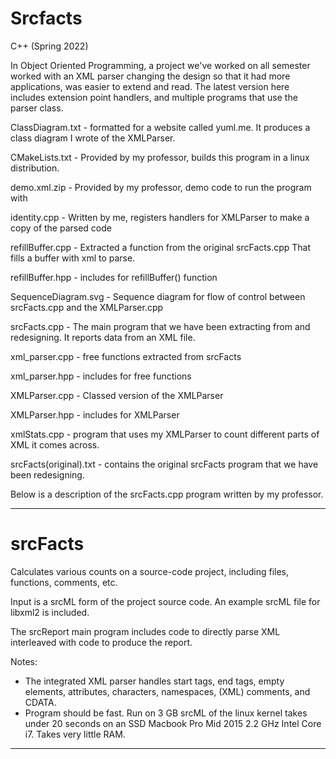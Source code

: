# Srcfacts

C++ (Spring 2022)

In Object Oriented Programming, a project we've worked on all semester worked
with an XML parser changing the design so that it had more applications, was easier
to extend and read. 
The latest version here includes extension point handlers, and multiple
programs that use the parser class.

ClassDiagram.txt - formatted for a website called yuml.me. It produces
		   a class diagram I wrote of the XMLParser.

CMakeLists.txt - Provided by my professor, builds this program in a linux
		 distribution.

demo.xml.zip - Provided by my professor, demo code to run the program with

identity.cpp - Written by me, registers handlers for XMLParser to make a copy
	       of the parsed code

refillBuffer.cpp - Extracted a function from the original srcFacts.cpp
		   That fills a buffer  with xml to parse.

refillBuffer.hpp - includes for refillBuffer() function

SequenceDiagram.svg - Sequence diagram for flow of control between srcFacts.cpp
		      and the XMLParser.cpp

srcFacts.cpp - The main program that we have been extracting from and redesigning.
	       It reports data from an XML file.

xml_parser.cpp - free functions extracted from srcFacts

xml_parser.hpp - includes for free functions

XMLParser.cpp - Classed version of the XMLParser

XMLParser.hpp - includes for XMLParser

xmlStats.cpp - program that uses my XMLParser to count different parts of XML 
	       it comes across.

srcFacts(original).txt - contains the original srcFacts program that we have
			 been redesigning.

Below is a description of the srcFacts.cpp program written by my professor.

-----

# srcFacts

Calculates various counts on a source-code project, including files, functions,
comments, etc.

Input is a srcML form of the project source code. An example srcML file for libxml2
is included.

The srcReport main program includes code to directly parse XML interleaved with code
to produce the report.

Notes:
* The integrated XML parser handles start tags, end tags, empty elements, attributes,
characters, namespaces, (XML) comments, and CDATA.
* Program should be fast. Run on 3 GB srcML of the linux kernel takes under 20 seconds
on an SSD Macbook Pro Mid 2015 2.2 GHz Intel Core i7. Takes very little RAM.

-----